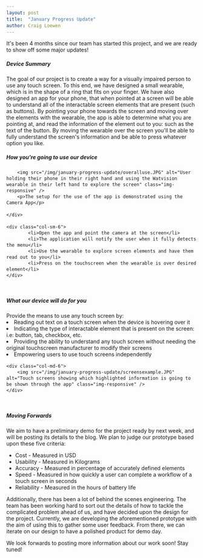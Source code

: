```yaml
---
layout: post
title:  "January Progress Update"
author: Craig Loewen
---
```


It's been 4 months since our team has started this project, and we are ready to show off some major updates!

##### Device Summary

The goal of our project is to create a way for a visually impaired person to use any touch screen. To this end, we have designed a small wearable, which is in the shape of a ring that fits on your finger. We have also designed an app for your phone, that when pointed at a screen will be able to understand all of the interactable screen elements that are present (such as buttons). By pointing your phone towards the screen and moving over the elements with the wearable, the app is able to determine what you are pointing at, and read the information of the element out to you: such as the text of the button. By moving the wearable over the screen you'll be able to fully understand the screen's information and be able to press whatever option you like.

##### How you're going to use our device

<div class="row">
    <div class="col-sm-6">

        <img src="/img/january-progress-update/overalluse.JPG" alt="User holding their phone in their right hand and using the Watvision wearable in their left hand to explore the screen" class="img-responsive" />
        <p>The setup for the use of the app is demonstrated using the Camera App</p>

    </div>

    <div class="col-sm-6">
            <li>Open the app and point the camera at the screen</li>
            <li>The application will notify the user when it fully detects the menu</li>
            <li>Use the wearable to explore screen elements and have them read out to you</li>
            <li>Press on the touchscreen when the wearable is over desired element</li>
    </div>
</div>
<br/>



##### What our device will do for you

<div class="row">
    <div class="col-md-6">
        Provide the means to use any touch screen by:
        <li>Reading out text on a touch screen when the device is hovering over it</li>
        <li>Indicating the type of interactable element that is present on the screen: i.e: button, tab, checkbox, etc.</li>
        <li>Providing the ability to understand any touch screen without needing the original touchscreen manufacturer to modify their screens</li>
        <li>Empowering users to use touch screens independently</li>
    </div>

    <div class="col-md-6">
        <img src="/img/january-progress-update/screensexample.JPG" alt="Touch screens showing which highlighted information is going to be shown through the app" class="img-responsive" />
    </div>

    
</div>
<br/>

##### Moving Forwards

We aim to have a preliminary demo for the project ready by next week, and will be posting its details to the blog. We plan to judge our prototype based upon these five criteria:

* Cost - Measured in USD
* Usability - Measured in Kilograms
* Accuracy - Measured in percentage of accurately defined elements
* Speed - Measured in how quickly a user can complete a workflow of a touch screen in seconds
* Reliability - Measured in the hours of battery life

Additionally, there has been a lot of behind the scenes engineering. The team has been working hard to sort out the details of how to tackle the complicated problem ahead of us, and have decided upon the design for the project. Currently, we are developing the aforementioned prototype with the aim of using this to gather some user feedback. From there, we can iterate on our design to have a polished product for demo day. 

We look forwards to posting more information about our work soon! Stay tuned! 